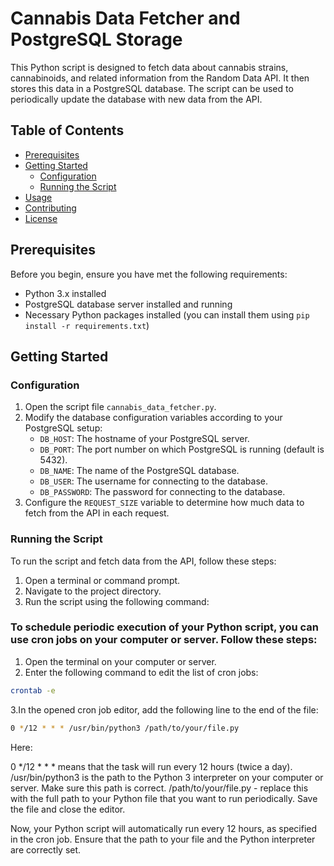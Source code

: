 # Cannabis Data Fetcher and PostgreSQL Storage

This Python script is designed to fetch data about cannabis strains, cannabinoids, and related information from the Random Data API. It then stores this data in a PostgreSQL database. The script can be used to periodically update the database with new data from the API.

## Table of Contents
- [Prerequisites](#prerequisites)
- [Getting Started](#getting-started)
  - [Configuration](#configuration)
  - [Running the Script](#running-the-script)
- [Usage](#usage)
- [Contributing](#contributing)
- [License](#license)

## Prerequisites

Before you begin, ensure you have met the following requirements:

- Python 3.x installed
- PostgreSQL database server installed and running
- Necessary Python packages installed (you can install them using `pip install -r requirements.txt`)

## Getting Started

### Configuration

1. Open the script file `cannabis_data_fetcher.py`.
2. Modify the database configuration variables according to your PostgreSQL setup:
   - `DB_HOST`: The hostname of your PostgreSQL server.
   - `DB_PORT`: The port number on which PostgreSQL is running (default is 5432).
   - `DB_NAME`: The name of the PostgreSQL database.
   - `DB_USER`: The username for connecting to the database.
   - `DB_PASSWORD`: The password for connecting to the database.
3. Configure the `REQUEST_SIZE` variable to determine how much data to fetch from the API in each request.

### Running the Script

To run the script and fetch data from the API, follow these steps:

1. Open a terminal or command prompt.
2. Navigate to the project directory.
3. Run the script using the following command:

### To schedule periodic execution of your Python script, you can use cron jobs on your computer or server. Follow these steps:

1. Open the terminal on your computer or server.
2. Enter the following command to edit the list of cron jobs:
```bash
crontab -e
```
3.In the opened cron job editor, add the following line to the end of the file:
```bash
0 */12 * * * /usr/bin/python3 /path/to/your/file.py
```
Here:

0 */12 * * * means that the task will run every 12 hours (twice a day).
/usr/bin/python3 is the path to the Python 3 interpreter on your computer or server. Make sure this path is correct.
/path/to/your/file.py - replace this with the full path to your Python file that you want to run periodically.
Save the file and close the editor.

Now, your Python script will automatically run every 12 hours, as specified in the cron job. Ensure that the path to your file and the Python interpreter are correctly set.

